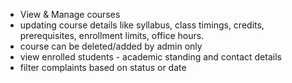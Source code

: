 - View & Manage courses
- updating course details like syllabus, class timings, credits, prerequisites, enrollment limits, office hours.
- course can be deleted/added by admin only
- view enrolled students - academic standing and contact details
- filter complaints based on status or date

